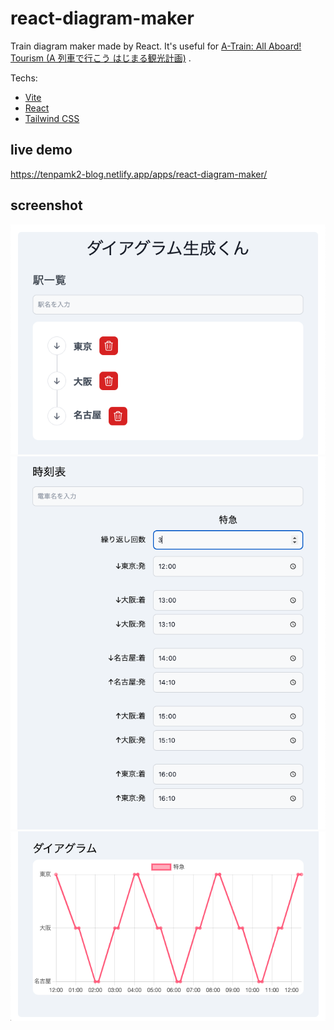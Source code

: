 # react-diagram-maker

Train diagram maker made by React.
It's useful for [A-Train: All Aboard! Tourism (A 列車で行こう はじまる観光計画)](https://store.steampowered.com/app/1685460/) .

Techs:

- [Vite](https://vitejs.dev/)
- [React](https://reactjs.org/)
- [Tailwind CSS](https://tailwindcss.com/)

## live demo

<https://tenpamk2-blog.netlify.app/apps/react-diagram-maker/>

## screenshot

![1](./img/1.png)
![2](./img/2.png)
![3](./img/3.png)
